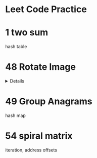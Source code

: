 # Leet Code Practice
# 1 two sum
hash table
# 
# 48 Rotate Image
<details>

Start from the outer layer, rotate each layer, until you reach the core.  
![alt](./assets/48.jpg)
</details>

# 49 Group Anagrams
hash map
# 54 spiral matrix
iteration, address offsets